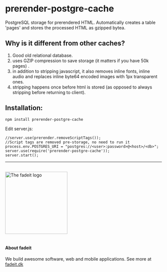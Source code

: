 # prerender-postgre-cache

PostgreSQL storage for prerendered HTML. 
Automatically creates a table 'pages' and stores the processed HTML as gzipped bytea.

## Why is it different from other caches?

 1. Good old relational database.
 2. uses GZIP compression to save storage (it matters if you have 50k pages) .
 3. in addition to stripping javascript, it also removes inline fonts, inline audio and replaces inline byte64 encoded images with 1px transparent ones.
 4. stripping happens once before html is stored (as opposed to always
    stripping before returning to client).
    
    

## Installation:

    npm install prerender-postgre-cache

Edit server.js:

    //server.use(prerender.removeScriptTags()); 
    //Script tags are removed pre-storage, no need to run it
    process.env.POSTGRES_URI = "postgres://<user>:password>@<host>/<db>";
    server.use(require('prerender-postgre-cache'));
    server.start();
    

------------------
<br/>
<a href="http:fadeit.dk"><img src="http://fadeit.dk/src/assets/img/brand/fadeit_logo_full.svg" alt="The fadeit logo" style="width:200px;"/></a><br/><br/>

#### About fadeit
We build awesome software, web and mobile applications.
See more at [fadeit.dk](http://fadeit.dk)


